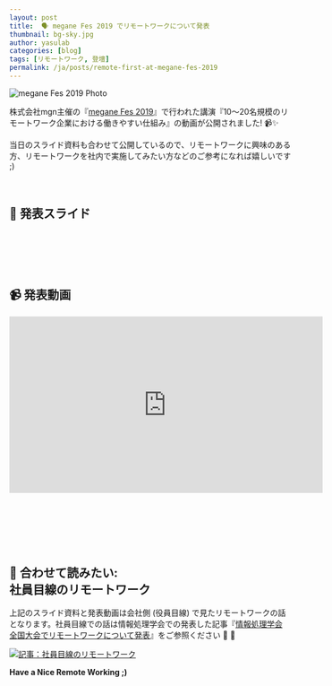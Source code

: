 ```yaml
---
layout: post
title:  🗣 megane Fes 2019 でリモートワークについて発表
thumbnail: bg-sky.jpg
author: yasulab
categories: [blog]
tags: [リモートワーク, 登壇]
permalink: /ja/posts/remote-first-at-megane-fes-2019
---
```


![megane Fes 2019 Photo](https://i.gyazo.com/e3d27b0db38473a74db57fb18ee8fc84.jpg)

株式会社mgn主催の『[megane Fes 2019](https://meganefes2019.megane.in/)』で行われた講演『10〜20名規模のリモートワーク企業における働きやすい仕組み』の動画が公開されました! 📹✨

当日のスライド資料も合わせて公開しているので、リモートワークに興味のある方、リモートワークを社内で実施してみたい方などのご参考になれば嬉しいです ;)

<br>

## 📜 発表スライド

<script async class="speakerdeck-embed" data-id="cf1cd6f115924b4cace9b825fe474198" data-ratio="1.33333333333333" src="//speakerdeck.com/assets/embed.js"></script>

<br><br><br><br>
  
## 📹 発表動画

<div class="video" style="margin-bottom: 80px;">
  <iframe width="560" height="315" src="https://www.youtube.com/embed/nAdcD2UMnPE?rel=0&autoplay=0&showinfo=0&controls=1&fs=1&modestbranding=0" frameborder="0" allow="accelerometer; autoplay; encrypted-media; gyroscope; picture-in-picture" allowfullscreen></iframe>
</div>

<br>

## 👀 合わせて読みたい: <br>社員目線のリモートワーク

上記のスライド資料と発表動画は会社側 (役員目線) で見たリモートワークの話となります。社員目線での話は情報処理学会での発表した記事『[情報処理学会 全国大会でリモートワークについて発表](https://yasslab.jp/ja/posts/work-life-balance-at-81st-ipsj)』をご参照ください 📜 👀

[![記事：社員目線のリモートワーク](https://i.gyazo.com/b50017533e2d7a4ad4c432c7d186ead1.jpg)](https://yasslab.jp/ja/posts/work-life-balance-at-81st-ipsj)

**Have a Nice Remote Working ;)**


